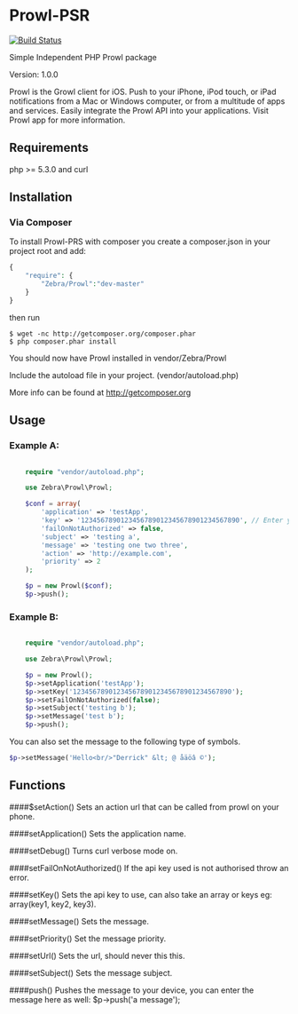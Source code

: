 Prowl-PSR
=========

[![Build Status](https://secure.travis-ci.org/egersdorfer/Prowl-PSR.png)](http://travis-ci.org/egersdorfer/Prowl-PSR)

Simple Independent PHP Prowl package

Version: 1.0.0

Prowl is the Growl client for iOS. Push to your iPhone, iPod touch, or iPad notifications from a Mac or Windows computer, or from a multitude of apps and services. Easily integrate the Prowl API into your applications. Visit Prowl app for more information.

Requirements
------------

php >= 5.3.0 and curl

Installation
------------

### Via Composer

To install Prowl-PRS with composer you create a composer.json in your project root and add:

```php
{
    "require": {
        "Zebra/Prowl":"dev-master"
    }
}
```

then run

```
$ wget -nc http://getcomposer.org/composer.phar
$ php composer.phar install
```

You should now have Prowl installed in vendor/Zebra/Prowl

Include the autoload file in your project. (vendor/autoload.php)

More info can be found at http://getcomposer.org

Usage
------------

### Example A:

```php

	require "vendor/autoload.php";

	use Zebra\Prowl\Prowl;

	$conf = array(
		'application' => 'testApp',
		'key' => '1234567890123456789012345678901234567890', // Enter your key from prowlApp here.
		'failOnNotAuthorized' => false,
		'subject' => 'testing a',
		'message' => 'testing one two three',
		'action' => 'http://example.com',
		'priority' => 2
	);

	$p = new Prowl($conf);
	$p->push();

```

### Example B:

```php

	require "vendor/autoload.php";

	use Zebra\Prowl\Prowl;

	$p = new Prowl();
	$p->setApplication('testApp');
	$p->setKey('1234567890123456789012345678901234567890');
	$p->setFailOnNotAuthorized(false);
	$p->setSubject('testing b');
	$p->setMessage('test b');
	$p->push();

```

You can also set the message to the following type of symbols.
```php
$p->setMessage('Hello<br/>"Derrick" &lt; @ åäöâ ©');
```


Functions
---------
####$setAction()
Sets an action url that can be called from prowl on your phone.

####setApplication()
Sets the application name.

####setDebug()
Turns curl verbose mode on.

####setFailOnNotAuthorized()
If the api key used is not authorised throw an error.

####setKey()
Sets the api key to use, can also take an array or keys eg: array(key1, key2, key3).

####setMessage()
Sets the message.

####setPriority()
Set the message priority.

####setUrl()
Sets the url, should never this this.

####setSubject()
Sets the message subject.

####push()
Pushes the message to your device, you can enter the message here as well: $p->push('a message');
